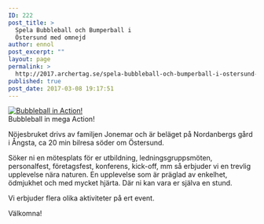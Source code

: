 ```yaml
---
ID: 222
post_title: >
  Spela Bubbleball och Bumperball i
  Östersund med omnejd
author: ennol
post_excerpt: ""
layout: page
permalink: >
  http://2017.archertag.se/spela-bubbleball-och-bumperball-i-ostersund-med-omnejd/
published: true
post_date: 2017-03-08 19:17:51
---
```

<div id="block_container_98325056" class="block_container presentation_image_block">
<div id="block_98325056">
<div class="h24_normal_text">
<div class="h24_image_block_align h24_image_block_align_left h24_image_custom_height"><a class="h24-js-iv" title="Bubbleball in Action!" href="http://dst15js82dk7j.cloudfront.net/183390/60566614-pyKeq.jpg?name=Bubbleball_in_Action%21.jpg"><img id="block_img_98325056" class="presentation_image_block_image" title="Bubbleball in Action!" src="http://dst15js82dk7j.cloudfront.net/183390/60566613-ZMkju.jpg" alt="Bubbleball in Action!" /></a></div>
<span id="block_text_98325056" class="h24_caption h24_image_block_align_left">Bubbleball in mega Action!</span>

</div>
</div>
</div>
<div id="block_container_98325052" class="block_container standard_text_block text_block">
<div id="block_98325052">
<div id="block_98325052_text_content" class="text_content">

Nöjesbruket drivs av familjen Jonemar och är beläget på Nordanbergs gård i Ångsta, ca 20 min bilresa söder om Östersund.

Söker ni en mötesplats för er utbildning, ledningsgruppsmöten, personalfest, företagsfest, konferens, kick-off, mm så erbjuder vi en trevlig upplevelse nära naturen. En upplevelse som är präglad av enkelhet, ödmjukhet och med mycket hjärta. Där ni kan vara er själva en stund.

Vi erbjuder flera olika aktiviteter på ert event.

Välkomna!

</div>
</div>
</div>
